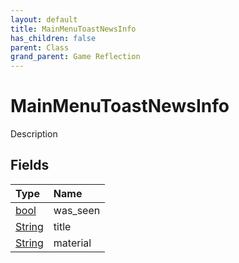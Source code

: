 ```yaml
---
layout: default
title: MainMenuToastNewsInfo
has_children: false
parent: Class
grand_parent: Game Reflection
---
```

# MainMenuToastNewsInfo
Description 

## Fields

| Type | Name |
|:----------|:--------------|
| [bool](/riftbreaker-wiki/docs/game-reflection/components/bool/) | was_seen |
| [String](/riftbreaker-wiki/docs/game-reflection/components/string/) | title |
| [String](/riftbreaker-wiki/docs/game-reflection/components/string/) | material |

